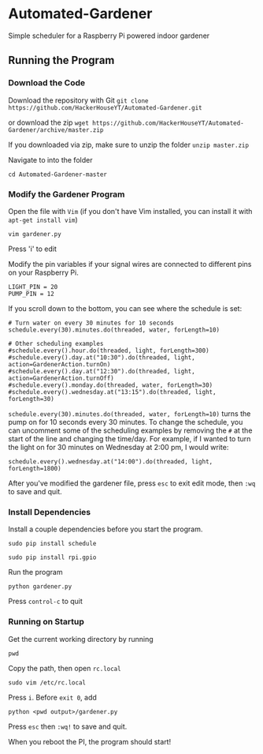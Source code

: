 # Automated-Gardener
Simple scheduler for a Raspberry Pi powered indoor gardener

## Running the Program

### Download the Code
Download the repository with Git `git clone https://github.com/HackerHouseYT/Automated-Gardener.git` 

or download the zip `wget https://github.com/HackerHouseYT/Automated-Gardener/archive/master.zip`

If you downloaded via zip, make sure to unzip the folder `unzip master.zip`

Navigate to into the folder

```
cd Automated-Gardener-master
```

### Modify the Gardener Program 

Open the file with `Vim` (if you don't have Vim installed, you can install it with `apt-get install vim`)

```
vim gardener.py
```

Press 'i' to edit

Modify the pin variables if your signal wires are connected to different pins on your Raspberry Pi.

```
LIGHT_PIN = 20
PUMP_PIN = 12
```

If you scroll down to the bottom, you can see where the schedule is set:

```
# Turn water on every 30 minutes for 10 seconds
schedule.every(30).minutes.do(threaded, water, forLength=10)

# Other scheduling examples
#schedule.every().hour.do(threaded, light, forLength=300)
#schedule.every().day.at("10:30").do(threaded, light, action=GardenerAction.turnOn)
#schedule.every().day.at("12:30").do(threaded, light, action=GardenerAction.turnOff)
#schedule.every().monday.do(threaded, water, forLength=30)
#schedule.every().wednesday.at("13:15").do(threaded, light, forLength=30)
```

`schedule.every(30).minutes.do(threaded, water, forLength=10)` turns the pump on for 10 seconds every 30 minutes. To change the schedule, you can uncomment some of the scheduling examples by removing the `#` at the start of the line and changing the time/day. For example, if I wanted to turn the light on for 30 minutes on Wednesday at 2:00 pm, I would write:

```
schedule.every().wednesday.at("14:00").do(threaded, light, forLength=1800)
```

After you've modified the gardener file, press `esc` to exit edit mode, then `:wq` to save and quit. 

### Install Dependencies
Install a couple dependencies before you start the program.

```
sudo pip install schedule
```

```
sudo pip install rpi.gpio
```

Run the program

```
python gardener.py
```

Press `control-c` to quit

### Running on Startup

Get the current working directory by running

```
pwd
```

Copy the path, then open `rc.local`

```
sudo vim /etc/rc.local
```

Press `i`. Before `exit 0`, add 

```
python <pwd output>/gardener.py
```

Press `esc` then `:wq!` to save and quit.

When you reboot the PI, the program should start!



